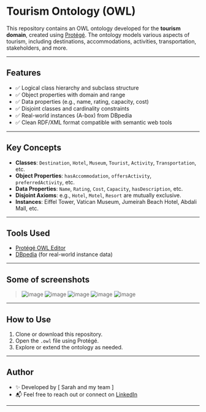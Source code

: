 # Tourism Ontology (OWL)

This repository contains an OWL ontology developed for the **tourism domain**, created using [Protégé](https://protege.stanford.edu/). The ontology models various aspects of tourism, including destinations, accommodations, activities, transportation, stakeholders, and more.

---

## Features

- ✅ Logical class hierarchy and subclass structure
- ✅ Object properties with domain and range
- ✅ Data properties (e.g., name, rating, capacity, cost)
- ✅ Disjoint classes and cardinality constraints
- ✅ Real-world instances (A-box) from DBpedia
- ✅ Clean RDF/XML format compatible with semantic web tools

---

##  Key Concepts

- **Classes**: `Destination`, `Hotel`, `Museum`, `Tourist`, `Activity`, `Transportation`, etc.
- **Object Properties**: `hasAccommodation`, `offersActivity`, `preferredActivity`, etc.
- **Data Properties**: `Name`, `Rating`, `Cost`, `Capacity`, `hasDescription`, etc.
- **Disjoint Axioms**: e.g., `Hotel`, `Motel`, `Resort` are mutually exclusive.
- **Instances**: Eiffel Tower, Vatican Museum, Jumeirah Beach Hotel, Abdali Mall, etc.

---

##  Tools Used

- [Protégé OWL Editor](https://protege.stanford.edu/)
- [DBpedia](https://dbpedia.org/) (for real-world instance data)

---

##  Some of screenshots

> ![image](https://github.com/user-attachments/assets/63e4437e-4f40-44e0-8698-666f46ecd632)
> ![image](https://github.com/user-attachments/assets/9fe970c0-bda0-401b-95c1-2c1467bb2068)
> ![image](https://github.com/user-attachments/assets/61f937aa-7b9a-48c3-8f69-692c05f52893)
> ![image](https://github.com/user-attachments/assets/8db2dbac-354b-496c-8f24-fa3a9a67fae6)
> ![image](https://github.com/user-attachments/assets/b30bba50-6162-405c-a05d-4e37529190be)

---

##  How to Use

1. Clone or download this repository.
2. Open the `.owl` file using Protégé.
3. Explore or extend the ontology as needed.

---

##  Author

- ✨ Developed by [ Sarah and my team ]
- 📬 Feel free to reach out or connect on [LinkedIn](https://www.linkedin.com/in/sarah-ghnimat-216520300?utm_source=share&utm_campaign=share_via&utm_content=profile&utm_medium=android_app)

---
